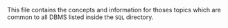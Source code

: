 This file contains the concepts and information for thoses topics which are common to all DBMS listed inside the `SQL` directory.
